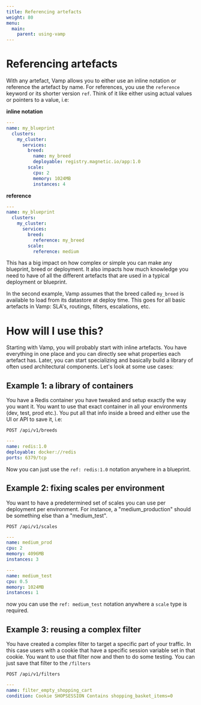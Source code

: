 ```yaml
---
title: Referencing artefacts
weight: 80
menu:
  main:
    parent: using-vamp
---
```


# Referencing artefacts

With any artefact, Vamp allows you to either use an inline notation or reference the artefact by name. For references, you use the `reference` keyword or its shorter version `ref`. Think of it like either using actual values or pointers to a value, i.e:

**inline notation**

```yaml
---
name: my_blueprint
  clusters:
    my_cluster:
      services:
        breed:
          name: my_breed
          deployable: registry.magnetic.io/app:1.0
        scale:
          cpu: 2
          memory: 1024MB
          instances: 4
```
**reference**

```yaml
---
name: my_blueprint
  clusters:
    my_cluster:
      services:
        breed:
          reference: my_breed
        scale:
          reference: medium  
```

This has a big impact on how complex or simple you can make any blueprint, breed or deployment. It also impacts how much knowledge you need to have of all the different artefacts that are used in a typical deployment or blueprint.

In the second example, Vamp assumes that the breed called `my_breed` is available to load from its datastore at deploy time. This goes for all basic artefacts in Vamp: SLA's, routings, filters, escalations, etc.

# How will I use this?

Starting with Vamp, you will probably start with inline artefacts. You have everything in one place and you can directly see what properties each artefact has. Later, you can start specializing and basically build a library of often used architectural components. Let's look at some use cases:

## Example 1: a library of containers

You have a Redis container you have tweaked and setup exactly the way you want it. You want to use that exact container in all your environments (dev, test, prod etc.). You put all that info inside a breed and either use the UI or API to save it, i.e:

`POST /api/v1/breeds`

```yaml
---
name: redis:1.0
deployable: docker://redis
ports: 6379/tcp
```

Now you can just use the `ref: redis:1.0` notation anywhere in a blueprint.

## Example 2: fixing scales per environment

You want to have a predetermined set of scales you can use per deployment per environment. For instance, a "medium_production" should be something else than a "medium_test".

`POST /api/v1/scales`

```yaml
---
name: medium_prod
cpu: 2
memory: 4096MB
instances: 3
```

```yaml
---
name: medium_test
cpu: 0.5
memory: 1024MB
instances: 1
```

now you can use the `ref: medium_test` notation anywhere a `scale` type is required.

## Example 3: reusing a complex filter

You have created a complex filter to target a specific part of your traffic. In this case users with a cookie that have a specific session variable set in that cookie. You want to use that filter now and then to do some testing. You can just save that filter to the `/filters`

```POST /api/v1/filters```

```yaml
---
name: filter_empty_shopping_cart
condition: Cookie SHOPSESSION Contains shopping_basket_items=0 
```

